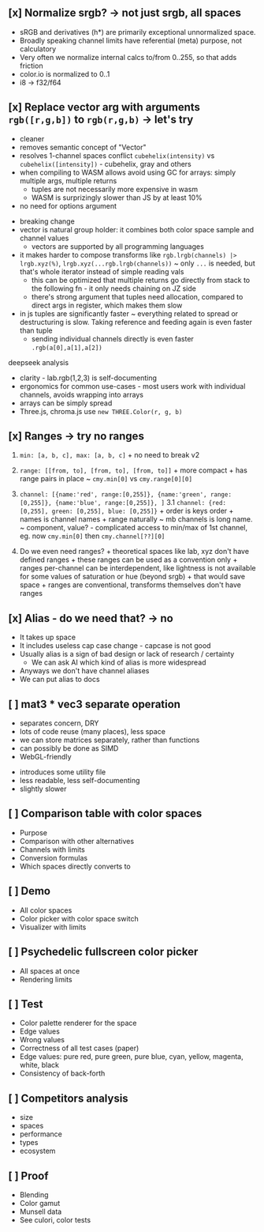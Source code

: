 ## [x] Normalize srgb? -> not just srgb, all spaces

  + sRGB and derivatives (h*) are primarily exceptional unnormalized space.
  + Broadly speaking channel limits have referential (meta) purpose, not calculatory
  + Very often we normalize internal calcs to/from 0..255, so that adds friction
  + color.io is normalized to 0..1
  + i8 -> f32/f64

## [x] Replace vector arg with arguments `rgb([r,g,b])` to `rgb(r,g,b)` -> let's try

  + cleaner
  + removes semantic concept of "Vector"
  + resolves 1-channel spaces conflict `cubehelix(intensity)` vs `cubehelix([intensity])` - cubehelix, gray and others
  + when compiling to WASM allows avoid using GC for arrays: simply multiple args, multiple returns
    - tuples are not necessarily more expensive in wasm
    - WASM is surprizingly slower than JS by at least 10%
  + no need for options argument
  - breaking change
  - vector is natural group holder: it combines both color space sample and channel values
    - vectors are supported by all programming languages
  - it makes harder to compose transforms like `rgb.lrgb(channels) |> lrgb.xyz(%)`, `lrgb.xyz(...rgb.lrgb(channels))`
    ~ only `...` is needed, but that's whole iterator instead of simple reading vals
      + this can be optimized that multiple returns go directly from stack to the following fn - it only needs chaining on JZ side
    + there's strong argument that tuples need allocation, compared to direct args in register, which makes them slow
  - in js tuples are significantly faster
    ~ everything related to spread or destructuring is slow. Taking reference and feeding again is even faster than tuple
    + sending individual channels directly is even faster `.rgb(a[0],a[1],a[2])`

  deepseek analysis
  + clarity - lab.rgb(1,2,3) is self-documenting
  + ergonomics for common use-cases - most users work with individual channels, avoids wrapping into arrays
  + arrays can be simply spread
  + Three.js, chroma.js use `new THREE.Color(r, g, b)`

## [x] Ranges -> try no ranges

  1. `min: [a, b, c], max: [a, b, c]`
    + no need to break v2

  2. `range: [[from, to], [from, to], [from, to]]`
    + more compact
    + has range pairs in place
    ~ `cmy.min[0]` vs `cmy.range[0][0]`

  3. `channel: [{name:'red', range:[0,255]}, {name:'green', range:[0,255]}, {name:'blue', range:[0,255]}, ]`
  3.1 `channel: {red: [0,255], green: [0,255], blue: [0,255]}`
    + order is keys order
    + names is channel names
    + range naturally
    ~ mb channels is long name.
      ~ component, value?
    - complicated access to min/max of 1st channel, eg. now `cmy.min[0]` then `cmy.channel[??][0]`

  4. Do we even need ranges?
    + theoretical spaces like lab, xyz don't have defined ranges
    + these ranges can be used as a convention only
    + ranges per-channel can be interdependent, like lightness is not available for some values of saturation or hue (beyond srgb)
    + that would save space
    + ranges are conventional, transforms themselves don't have ranges

## [x] Alias - do we need that? -> no

- It takes up space
- It includes useless cap case change - capcase is not good
- Usually alias is a sign of bad design or lack of research / certainty
  - We can ask AI which kind of alias is more widespread
- Anyways we don't have channel aliases
- We can put alias to docs

## [ ] mat3 * vec3 separate operation

+ separates concern, DRY
+ lots of code reuse (many places), less space
+ we can store matrices separately, rather than functions
+ can possibly be done as SIMD
+ WebGL-friendly
- introduces some utility file
- less readable, less self-documenting
- slightly slower

## [ ] Comparison table with color spaces

  * Purpose
  * Comparison with other alternatives
  * Channels with limits
  * Conversion formulas
  * Which spaces directly converts to

## [ ] Demo

  * All color spaces
  * Color picker with color space switch
  * Visualizer with limits

## [ ] Psychedelic fullscreen color picker

  * All spaces at once
  * Rendering limits

## [ ] Test

  * Color palette renderer for the space
  * Edge values
  * Wrong values
  * Correctness of all test cases (paper)
  * Edge values: pure red, pure green, pure blue, cyan, yellow, magenta, white, black
  * Consistency of back-forth

## [ ] Competitors analysis
  * size
  * spaces
  * performance
  * types
  * ecosystem

## [ ] Proof
  * Blending
  * Color gamut
  * Munsell data
  * See culori, color tests
